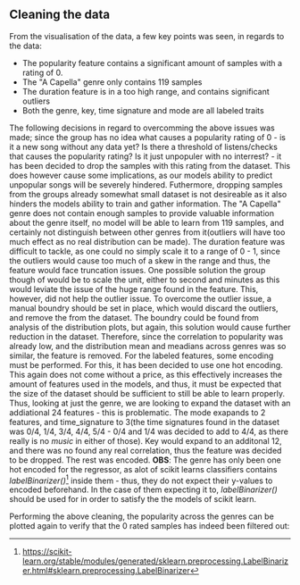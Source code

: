 ## Cleaning the data

From the visualisation of the data, a few key points was seen, in regards to the data: 

- The popularity feature contains a significant amount of samples with a rating of 0.
- The "A Capella" genre only contains 119 samples
- The duration feature is in a too high range, and contains significant outliers
- Both the genre, key, time signature and mode are all labeled traits

The following decisions in regard to overcomming the above issues was made; since the group has no idea what causes a popularity rating of 0 - is it a new song without any data yet? Is there a threshold of listens/checks that causes the popularity rating? Is it just unpopuler with no interrest? - it has been decided to drop the samples with this rating from the dataset. This does however cause some implications, as our models ability to predict unpopular songs will be severely hindered. Futhermore, dropping samples from the groups already somewhat small dataset is not desireable as it also hinders the models ability to train and gather information. 
The "A Capella" genre does not contain enough samples to provide valuable information about the genre itself, no model will be able to learn from 119 samples, and certainly not distinguish between other genres from it(outliers will have too much effect as no real distribution can be made). 
The duration feature was difficult to tackle, as one could no simply scale it to a range of 0 - 1, since the outliers would cause too much of a skew in the range and thus, the feature would face truncation issues. One possible solution the group though of would be to scale the unit, either to second and minutes as this would leviate the issue of the huge range found in the feature. This, however, did not help the outlier issue. To overcome the outlier issue, a manual boundry should be set in place, which would discard the outliers, and remove the from the dataset. The boundry could be found from analysis of the distribution plots, but again, this solution would cause further reduction in the dataset. Therefore, since the correlation to popularity was already low, and the distribution mean and meadians across genres was so similar, the feature is removed. 
For the labeled features, some encoding must be performed. For this, it has been decided to use one hot encoding. This again does not come without a price, as this effectively increases the amount of features used in the models, and thus, it must be expected that the size of the dataset should be sufficient to still be able to learn properly. Thus, looking at just the genre, we are looking to expand the dataset with an addiational 24 features - this is problematic. The mode exapands to 2 features, and time_signature to 3(the time signatures found in the dataset was 0/4, 1/4, 3/4, 4/4, 5/4 - 0/4 and 1/4 was decided to add to 4/4, as there really is no _music_ in either of those). Key would expand to an additonal 12, and there was no found any real correlation, thus the feature was decided to be dropped. The rest was encoded. __OBS__: The genre has only been one hot encoded for the regressor, as alot of scikit learns classifiers contains _labelBinarizer()_[^1] inside them - thus, they do not expect their y-values to encoded beforehand. In the case of them expecting it to,  _labelBinarizer()_ should be used for in order to satisfy the the models of scikit learn. 

Performing the above cleaning, the popularity across the genres can be plotted again to verify that the 0 rated samples has indeed been filtered out: 




[^1]:https://scikit-learn.org/stable/modules/generated/sklearn.preprocessing.LabelBinarizer.html#sklearn.preprocessing.LabelBinarizer